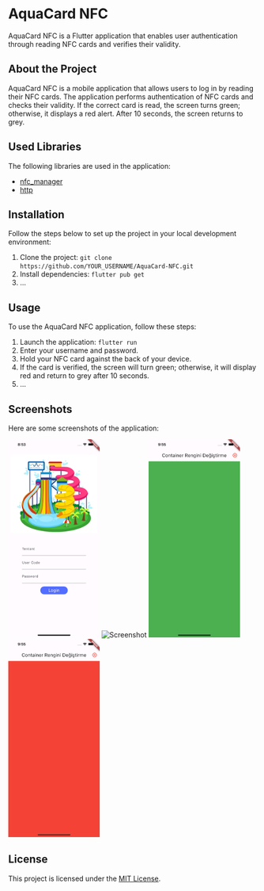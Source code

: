 # AquaCard NFC
AquaCard NFC is a Flutter application that enables user authentication through reading NFC cards and verifies their validity.

## About the Project
AquaCard NFC is a mobile application that allows users to log in by reading their NFC cards.
The application performs authentication of NFC cards and checks their validity. 
If the correct card is read, the screen turns green; otherwise, it displays a red alert. After 10 seconds, the screen returns to grey.

## Used Libraries
The following libraries are used in the application:

- [nfc_manager](https://pub.dev/packages/nfc_manager)
- [http](https://pub.dev/packages/http)

## Installation
Follow the steps below to set up the project in your local development environment:

1. Clone the project: `git clone https://github.com/YOUR_USERNAME/AquaCard-NFC.git`
2. Install dependencies: `flutter pub get`
3. ...

## Usage
To use the AquaCard NFC application, follow these steps:

1. Launch the application: `flutter run`
2. Enter your username and password.
3. Hold your NFC card against the back of your device.
4. If the card is verified, the screen will turn green; otherwise, it will display red and return to grey after 10 seconds.
5. ...

## Screenshots
Here are some screenshots of the application:

<img src="/assets/loginScreen.png" height="400" alt="Screenshot"/>  
<img src="/assets/aquaCard-default.png" height="400" alt="Screenshot"/>  
<img src="/assets/aquaCard-green.png" height="400" alt="Screenshot"/>  
<img src="/assets/aquaCard-red.png" height="400" alt="Screenshot"/>

## License

This project is licensed under the [MIT License](LICENSE).
